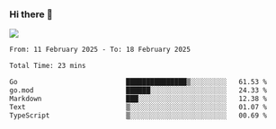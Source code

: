 ### Hi there 👋️

![](https://komarev.com/ghpvc/?username=Loner1024)

<!--START_SECTION:waka-->

```txt
From: 11 February 2025 - To: 18 February 2025

Total Time: 23 mins

Go                           ███████████████▒░░░░░░░░░   61.53 %
go.mod                       ██████░░░░░░░░░░░░░░░░░░░   24.33 %
Markdown                     ███░░░░░░░░░░░░░░░░░░░░░░   12.38 %
Text                         ▒░░░░░░░░░░░░░░░░░░░░░░░░   01.07 %
TypeScript                   ▒░░░░░░░░░░░░░░░░░░░░░░░░   00.69 %
```

<!--END_SECTION:waka-->



